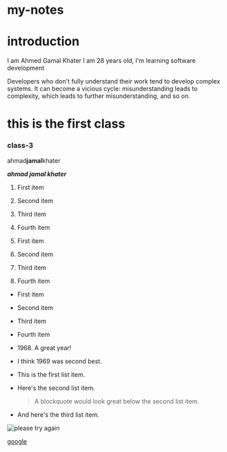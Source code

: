 # my-notes
# introduction 
I am Ahmed Gamal Khater
I am 28 years old, I'm learning software development


Developers who don't fully understand their work tend to develop complex systems. It can become a vicious cycle: misunderstanding leads to complexity, which leads to further misunderstanding, and so on.


# this is the first class
### class-3

ahmad**jamal**khater

***ahmad jamal khater***

1. First item
2. Second item
3. Third item
4. Fourth item

1. First item
1. Second item
1. Third item
1. Fourth item


- First item
- Second item
- Third item
- Fourth item


- 1968\. A great year!
- I think 1969 was second best.


* This is the first list item.
* Here's the second list item.




    > A blockquote would look great below the second list item.

* And here's the third list item.










![please try again](https://play-lh.googleusercontent.com/RslBy1o2NEBYUdRjQtUqLbN-ZM2hpks1mHPMiHMrpAuLqxeBPcFSAjo65nQHbTA53YYn)




[google](https://www.google.com/search?q=google&oq=google&aqs=chrome..69i57j46i131i199i433i465i512j0i131i433i512l2j69i65j69i60l3.1861j0j7&sourceid=chrome&ie=UTF-8)